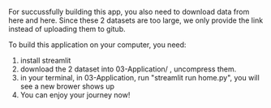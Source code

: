 For succussfully building this app, you also need to download data from here and here. Since these 2 datasets are too large, we only provide the link instead of uploading them to gitub.


To build this application on your computer, you need:

1. install streamlit 
2. download the 2 dataset into 03-Application/ , uncompress them.
3. in your terminal, in 03-Application, run "streamlit run home.py", you will see a new brower shows up
4. You can enjoy your journey now!
